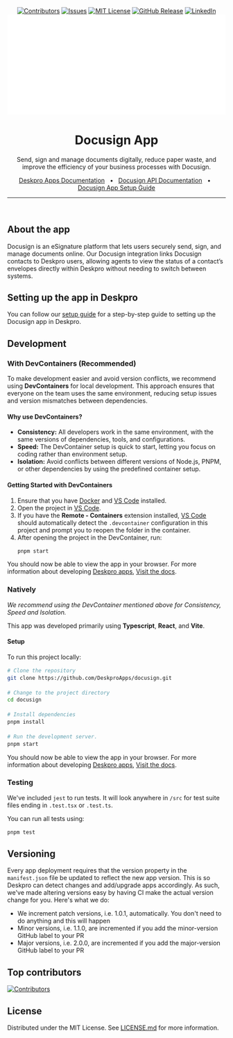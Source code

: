 
<div align="center">
  <a target="_blank" href=""><img src="https://img.shields.io/github/contributors/deskproapps/docusign.svg?style=for-the-badge" alt="Contributors" /></a>
  <a target="_blank" href="https://github.com/deskproapps/docusign/issues"><img src="https://img.shields.io/github/issues/deskproapps/docusign.svg?style=for-the-badge" alt="Issues" /></a>
  <a target="_blank" href="https://github.com/deskproapps/docusign/blob/main/LICENSE.md"><img src="https://img.shields.io/github/license/deskproapps/docusign.svg?style=for-the-badge" alt="MIT License" /></a>
  <a target="_blank" href="https://github.com/deskproapps/docusign/releases"><img src="https://img.shields.io/github/v/release/deskproapps/docusign?style=for-the-badge" alt="GitHub Release" /></a>
  <a target="_blank" href="https://www.linkedin.com/company/deskpro"><img src="https://img.shields.io/badge/-LinkedIn-black.svg?style=for-the-badge&logo=linkedin&colorB=555" alt="LinkedIn" /></a>

  <img src="readme.svg">
</div>

<div align="center">
  <h1>Docusign App</h1>
  <p>Send, sign and manage documents digitally, reduce paper waste, and improve the efficiency of your business processes with Docusign.</p>
  <a href="https://support.deskpro.com/ga/guides/developers/anatomy-of-an-app" target="_blank">Deskpro Apps Documentation</a>
  <span>&nbsp;&nbsp;•&nbsp;&nbsp;</span>
  <a href="https://developers.docusign.com/docs/" target="_blank">Docusign API Documentation</a>
  <span>&nbsp;&nbsp;•&nbsp;&nbsp;</span>
  <a href="./SETUP.md" target="_blank">Docusign App Setup Guide</a>
  <br />
  <hr />
  <br />
</div>



## **About the app**
Docusign is an eSignature platform that lets users securely send, sign, and manage documents online. Our Docusign integration links Docusign contacts to Deskpro users, allowing agents to view the status of a contact’s envelopes directly within Deskpro without needing to switch between systems.

## **Setting up the app in Deskpro**
You can follow our [setup guide](./SETUP.md) for a step-by-step guide to setting up the Docusign app in Deskpro.

## Development

### With DevContainers (Recommended)
To make development easier and avoid version conflicts, we recommend using **DevContainers** for local development. This approach ensures that everyone on the team uses the same environment, reducing setup issues and version mismatches between dependencies.

#### Why use DevContainers?
- **Consistency:** All developers work in the same environment, with the same versions of dependencies, tools, and configurations.
- **Speed:** The DevContainer setup is quick to start, letting you focus on coding rather than environment setup.
- **Isolation:** Avoid conflicts between different versions of Node.js, PNPM, or other dependencies by using the predefined container setup.

#### Getting Started with DevContainers
1. Ensure that you have [Docker](https://www.docker.com/get-started) and [VS Code](https://code.visualstudio.com/) installed.
2. Open the project in [VS Code](https://code.visualstudio.com/).
3. If you have the **Remote - Containers** extension installed, [VS Code](https://code.visualstudio.com/) should automatically detect the `.devcontainer` configuration in this project and prompt you to reopen the folder in the container.
4. After opening the project in the DevContainer, run:
   ```bash
   pnpm start
   ```

You should now be able to view the app in your browser. For more information about developing [Deskpro apps](https://www.deskpro.com/apps), [Visit the docs](https://support.deskpro.com/ga/guides/developers/anatomy-of-an-app).

### Natively
_We recommend using the DevContainer mentioned above for Consistency, Speed and Isolation._

This app was developed primarily using **Typescript**, **React**, and **Vite**.

#### Setup
To run this project locally:

 ```bash
# Clone the repository
git clone https://github.com/DeskproApps/docusign.git

# Change to the project directory
cd docusign

# Install dependencies
pnpm install

# Run the development server.
pnpm start
```

You should now be able to view the app in your browser. For more information about developing [Deskpro apps](https://www.deskpro.com/apps), [Visit the docs](https://support.deskpro.com/ga/guides/developers/anatomy-of-an-app).

### Testing
We've included `jest` to run tests. It will look anywhere in `/src` for test suite files ending in `.test.tsx` or `.test.ts`.

You can run all tests using:

```bash
pnpm test
```

## Versioning
Every app deployment requires that the version property in the `manifest.json` file be updated to reflect the new app version. This is so Deskpro can detect changes and add/upgrade apps accordingly. As such, we've made altering versions easy by having CI make the actual version change for you. Here's what we do:

* We increment patch versions, i.e. 1.0.1, automatically. You don't need to do anything and this will happen
* Minor versions, i.e. 1.1.0, are incremented if you add the minor-version GitHub label to your PR
* Major versions, i.e. 2.0.0, are incremented if you add the major-version GitHub label to your PR

## Top contributors
[![Contributors](https://contrib.rocks/image?repo=deskproapps/docusign)](https://github.com/deskproapps/docusign/graphs/contributors)


## License
Distributed under the MIT License. See [LICENSE.md](LICENSE.md) for more information.

    